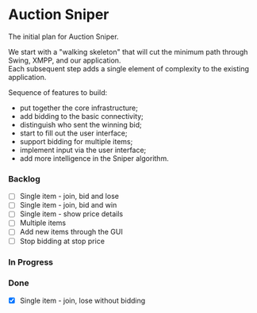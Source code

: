 # Auction Sniper

The initial plan for Auction Sniper.

We start with a "walking skeleton" that will cut the minimum path through Swing, XMPP, and our application.  
Each subsequent step adds a single element of complexity to the existing application.

Sequence of features to build:
- put together the core infrastructure;
- add bidding to the basic connectivity;
- distinguish who sent the winning bid;
- start to fill out the user interface;
- support bidding for multiple items;
- implement input via the user interface;
- add more intelligence in the Sniper algorithm.

### Backlog

- [ ] Single item - join, bid and lose  
- [ ] Single item - join, bid and win  
- [ ] Single item - show price details  
- [ ] Multiple items  
- [ ] Add new items through the GUI  
- [ ] Stop bidding at stop price  

### In Progress



### Done

- [x] Single item - join, lose without bidding  
